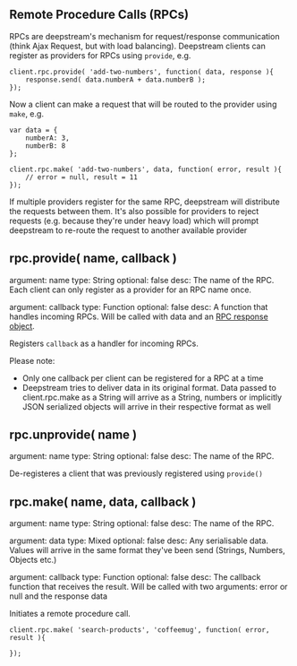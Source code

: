 Remote Procedure Calls (RPCs)
-----------------------------
RPCs are deepstream's mechanism for request/response communication (think Ajax Request, but with load balancing). Deepstream clients can register as providers for RPCs using `provide`, e.g.

	client.rpc.provide( 'add-two-numbers', function( data, response ){
		response.send( data.numberA + data.numberB );
	});

Now a client can make a request that will be routed to the provider using `make`, e.g.

	var data = {
		numberA: 3,
		numberB: 8
	};

	client.rpc.make( 'add-two-numbers', data, function( error, result ){
		// error = null, result = 11
	});

If multiple providers register for the same RPC, deepstream will distribute the requests between them. It's also possible for providers to reject requests (e.g. because they're under heavy load) which will prompt deepstream to re-route the request to another available provider

rpc.provide( name, callback )
-----------------------------
argument: name
type: String
optional: false
desc: The name of the RPC. Each client can only register as a provider for an RPC name once.

argument: callback
type: Function
optional: false
desc: A function that handles incoming RPCs. Will be called with data and an <a href="rpc_response.html">RPC response object</a>.

Registers `callback` as a handler for incoming RPCs.

Please note:  
* Only one callback per client can be registered for a RPC at a time
* Deepstream tries to deliver data in its original format. Data passed to client.rpc.make as a String will arrive as a String,
numbers or implicitly JSON serialized objects will arrive in their respective format as well

rpc.unprovide( name )
----------------------------
argument: name
type: String
optional: false
desc: The name of the RPC.

De-registeres a client that was previously registered using `provide()`

rpc.make( name, data, callback )
---------------------------
argument: name
type: String
optional: false
desc: The name of the RPC.

argument: data
type: Mixed
optional: false
desc: Any serialisable data. Values will arrive in the same format they've been send (Strings, Numbers, Objects etc.)

argument: callback
type: Function
optional: false
desc: The callback function that receives the result. Will be called with two arguments: error or null and the response data

Initiates a remote procedure call.

	client.rpc.make( 'search-products', 'coffeemug', function( error, result ){
		
	});

</div>